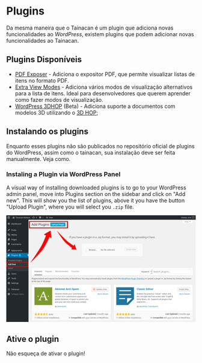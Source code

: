 # Plugins

Da mesma maneira que o Tainacan é um plugin que adiciona novas funcionalidades ao *WordPress*, existem plugins que podem adicionar novas funcionalidades ao Tainacan.

## Plugins Disponíveis

* [PDF Exposer](/plugin-pdf-exposer) - Adiciona o expositor PDF, que permite visualizar listas de itens no formato PDF.
* [Extra View Modes](/plugin-extra-view-modes) - Adiciona vários modos de visualização alternativos para a lista de itens. Ideal para desenvolvedores que querem aprender como fazer modos de visualização.
* [WordPress 3DHOP](/plugin-3d-hop) (Beta) - Adiciona suporte a documentos com modelos 3D utilizando o [3D HOP](http://3dhop.net/);

## Instalando os plugins

Enquanto esses plugins não são publicados no repositório oficial de plugins do WordPress, assim como o tainacan, sua instalação deve ser feita manualmente. Veja como.

### Instaling a Plugin via WordPress Panel
A visual way of installing downloaded plugins is to go to your WordPress admin panel, move into Plugins section on the sidebar and click on "Add new". This will show you the list of plugins, above it you have the button "Upload Plugin", where you will select you `.zip` file.

![Instalando um plugin pelo painel do WordPress](/_assets/images/plugins_1.png)

## Ative o plugin

Não esqueça de ativar o plugin!